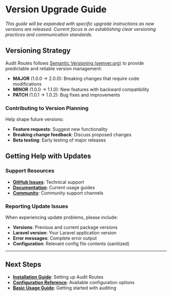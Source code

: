 # Version Upgrade Guide

*This guide will be expanded with specific upgrade instructions as new versions are released. Current focus is on establishing clear versioning practices and communication standards.*

## Versioning Strategy

Audit Routes follows [Semantic Versioning (semver.org)](https://semver.org/) to provide predictable and reliable version management:

- **MAJOR** (1.0.0 → 2.0.0): Breaking changes that require code modifications
- **MINOR** (1.0.0 → 1.1.0): New features with backward compatibility
- **PATCH** (1.0.1 → 1.0.2): Bug fixes and improvements

### Contributing to Version Planning

Help shape future versions:
- **Feature requests**: Suggest new functionality
- **Breaking change feedback**: Discuss proposed changes
- **Beta testing**: Early testing of major releases

## Getting Help with Updates

### Support Resources

- **[GitHub Issues](https://github.com/mydevnl/audit-routes/issues)**: Technical support
- **[Documentation](../getting-started/quick-start.md)**: Current usage guides
- **[Community](../community/resources.md)**: Community support channels

### Reporting Update Issues

When experiencing update problems, please include:
- **Versions**: Previous and current package versions
- **Laravel version**: Your Laravel application version
- **Error messages**: Complete error output
- **Configuration**: Relevant config file contents (sanitized)

---

## Next Steps

- **[Installation Guide](../getting-started/installation.md)**: Setting up Audit Routes
- **[Configuration Reference](../getting-started/configuration.md)**: Available configuration options
- **[Basic Usage Guide](../guides/basic-usage.md)**: Getting started with auditing
